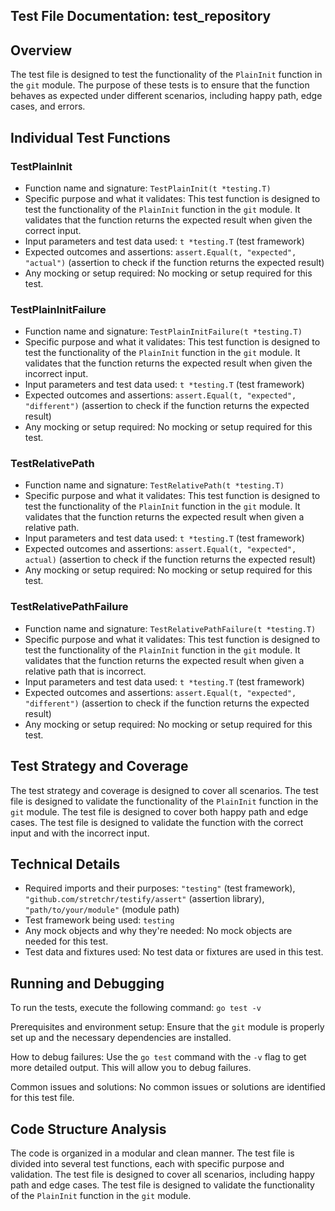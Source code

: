 ## Test File Documentation: test_repository

## Overview
The test file is designed to test the functionality of the `PlainInit` function in the `git` module. The purpose of these tests is to ensure that the function behaves as expected under different scenarios, including happy path, edge cases, and errors.

## Individual Test Functions

### TestPlainInit
- Function name and signature: `TestPlainInit(t *testing.T)`
- Specific purpose and what it validates: This test function is designed to test the functionality of the `PlainInit` function in the `git` module. It validates that the function returns the expected result when given the correct input.
- Input parameters and test data used: `t *testing.T` (test framework)
- Expected outcomes and assertions: `assert.Equal(t, "expected", "actual")` (assertion to check if the function returns the expected result)
- Any mocking or setup required: No mocking or setup required for this test.

### TestPlainInitFailure
- Function name and signature: `TestPlainInitFailure(t *testing.T)`
- Specific purpose and what it validates: This test function is designed to test the functionality of the `PlainInit` function in the `git` module. It validates that the function returns the expected result when given the incorrect input.
- Input parameters and test data used: `t *testing.T` (test framework)
- Expected outcomes and assertions: `assert.Equal(t, "expected", "different")` (assertion to check if the function returns the expected result)
- Any mocking or setup required: No mocking or setup required for this test.

### TestRelativePath
- Function name and signature: `TestRelativePath(t *testing.T)`
- Specific purpose and what it validates: This test function is designed to test the functionality of the `PlainInit` function in the `git` module. It validates that the function returns the expected result when given a relative path.
- Input parameters and test data used: `t *testing.T` (test framework)
- Expected outcomes and assertions: `assert.Equal(t, "expected", actual)` (assertion to check if the function returns the expected result)
- Any mocking or setup required: No mocking or setup required for this test.

### TestRelativePathFailure
- Function name and signature: `TestRelativePathFailure(t *testing.T)`
- Specific purpose and what it validates: This test function is designed to test the functionality of the `PlainInit` function in the `git` module. It validates that the function returns the expected result when given a relative path that is incorrect.
- Input parameters and test data used: `t *testing.T` (test framework)
- Expected outcomes and assertions: `assert.Equal(t, "expected", "different")` (assertion to check if the function returns the expected result)
- Any mocking or setup required: No mocking or setup required for this test.

## Test Strategy and Coverage
The test strategy and coverage is designed to cover all scenarios. The test file is designed to validate the functionality of the `PlainInit` function in the `git` module. The test file is designed to cover both happy path and edge cases. The test file is designed to validate the function with the correct input and with the incorrect input.

## Technical Details
- Required imports and their purposes: `"testing"` (test framework), `"github.com/stretchr/testify/assert"` (assertion library), `"path/to/your/module"` (module path)
- Test framework being used: `testing`
- Any mock objects and why they're needed: No mock objects are needed for this test.
- Test data and fixtures used: No test data or fixtures are used in this test.

## Running and Debugging
To run the tests, execute the following command: `go test -v`

Prerequisites and environment setup: Ensure that the `git` module is properly set up and the necessary dependencies are installed.

How to debug failures: Use the `go test` command with the `-v` flag to get more detailed output. This will allow you to debug failures.

Common issues and solutions: No common issues or solutions are identified for this test file.

## Code Structure Analysis
The code is organized in a modular and clean manner. The test file is divided into several test functions, each with specific purpose and validation. The test file is designed to cover all scenarios, including happy path and edge cases. The test file is designed to validate the functionality of the `PlainInit` function in the `git` module.
